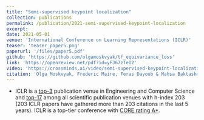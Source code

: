 ```yaml
---
title: "Semi-supervised keypoint localization"
collection: publications
permalink: /publication/2021-semi-supervised-keypoint-localization
excerpt: 
date: 2021-05-01
venue: 'International Conference on Learning Representations (ICLR)'
teaser: 'teaser_paper5.png'
paperurl: '/files/paper5.pdf'
github: 'https://github.com/olgamoskvyak/tf_equivariance_loss'
link: 'https://openreview.net/pdf?id=yFJ67zTeI2'
video: 'https://crossminds.ai/video/semi-supervised-keypoint-localization-60c3d6a66af07cfaf7326430/'
citation: 'Olga Moskvyak, Frederic Maire, Feras Dayoub & Mahsa Baktashmotlagh (2021). &quot;Semi-supervised keypoint localization.&quot; <i>In Proc. International Conference on Learning Representations (ICLR)</i>.'
---
```


* ICLR is a [top-3](https://scholar.google.com/citations?view_op=top_venues&hl=en&vq=eng) publication venue in Engineering and Computer Science and [top-17](https://scholar.google.com/citations?view_op=top_venues&hl=en) among all scientific publication venues with h-index 203 (203 ICLR papers have gathered more than 203 citations in the last 5 years). ICLR is a top-tier conference with [CORE rating A*](http://portal.core.edu.au/conf-ranks/?search=iclr&by=all&source=CORE2021&sort=atitle&page=1).
